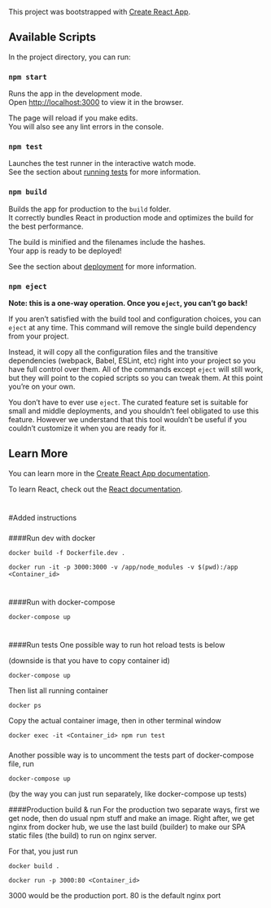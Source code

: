 This project was bootstrapped with [Create React App](https://github.com/facebook/create-react-app).

## Available Scripts

In the project directory, you can run:

### `npm start`

Runs the app in the development mode.<br />
Open [http://localhost:3000](http://localhost:3000) to view it in the browser.

The page will reload if you make edits.<br />
You will also see any lint errors in the console.

### `npm test`

Launches the test runner in the interactive watch mode.<br />
See the section about [running tests](https://facebook.github.io/create-react-app/docs/running-tests) for more information.

### `npm build`

Builds the app for production to the `build` folder.<br />
It correctly bundles React in production mode and optimizes the build for the best performance.

The build is minified and the filenames include the hashes.<br />
Your app is ready to be deployed!

See the section about [deployment](https://facebook.github.io/create-react-app/docs/deployment) for more information.

### `npm eject`

**Note: this is a one-way operation. Once you `eject`, you can’t go back!**

If you aren’t satisfied with the build tool and configuration choices, you can `eject` at any time. This command will remove the single build dependency from your project.

Instead, it will copy all the configuration files and the transitive dependencies (webpack, Babel, ESLint, etc) right into your project so you have full control over them. All of the commands except `eject` will still work, but they will point to the copied scripts so you can tweak them. At this point you’re on your own.

You don’t have to ever use `eject`. The curated feature set is suitable for small and middle deployments, and you shouldn’t feel obligated to use this feature. However we understand that this tool wouldn’t be useful if you couldn’t customize it when you are ready for it.

## Learn More

You can learn more in the [Create React App documentation](https://facebook.github.io/create-react-app/docs/getting-started).

To learn React, check out the [React documentation](https://reactjs.org/).

#
#Added instructions
###
####Run dev with docker
~~~
docker build -f Dockerfile.dev .
~~~
~~~
docker run -it -p 3000:3000 -v /app/node_modules -v $(pwd):/app <Container_id>
~~~
#
####Run with docker-compose 
~~~
docker-compose up
~~~
#
####Run tests
One possible way to run hot reload tests is below

(downside is that you have to copy container id)
~~~
docker-compose up
~~~
Then list all running container
~~~
docker ps
~~~
Copy the actual container image, then in other terminal window
~~~
docker exec -it <Container_id> npm run test
~~~
###
Another possible way is to uncomment the tests part of docker-compose file, run
~~~
docker-compose up
~~~
(by the way you can just run separately, like docker-compose up tests)

####Production build & run
For the production two separate ways, first we get node, then do usual npm stuff and make an image. Right after, we get nginx from docker hub, we use the last build (builder) to make our SPA static files (the build) to run on nginx server.

For that, you just run
~~~
docker build .
~~~
~~~
docker run -p 3000:80 <Container_id>
~~~
3000 would be the production port. 80 is the default nginx port